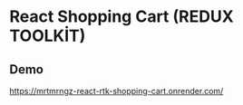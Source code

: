 # React Shopping Cart (REDUX TOOLKİT)


## Demo
https://mrtmrngz-react-rtk-shopping-cart.onrender.com/
